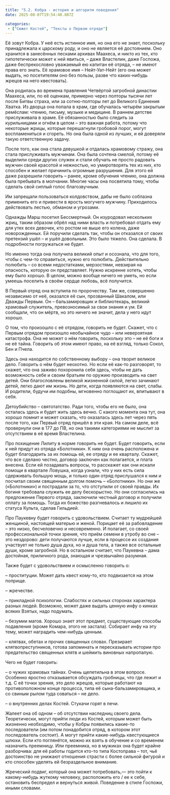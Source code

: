 ```yaml
---
title: "5.2. Кобра - история и алгоритм поведения"
date: 2025-08-07T19:54:40.887Z

categories:
 - ["Сюжет Костей", "Тексты о Первом отряде"]
---
```


Её зовут Кобра. У неё есть истинное имя, но она его не знает, поскольку
принадлежала к царскому роду, и оно не является её достоянием. Оно
хранится в занесённых песками архивах Маахеса, и никто из тех, кто
гипотетически может к ней явиться, – даже Властелин, даже Госпожа, даже
беспрекословно уважаемый ею капитан её отряда, – не имеют права его
знать. Её храмовое имя – Нейт-Уат-Нейт (его она может выдать, но
посетителям оно без пользы, разве что каких-нибудь жрецов на него
квестовать).

Она родилась во времена правления Четвёртой загробной династии Маахеса,
или, по её оценкам, примерно через полторы тысячи лет после Битвы
страха, или за сотню-полторы лет до Великого Единения Хватка. Из дворца
она попала в храм, где обучалась четырём закрытым ремёслам: чтению,
письму, музыке и медицине. В раннем детстве прислуживала в храме. Её
обязанностью было следить за курильницами и огнём в целом – это важная
работа, потому что некоторые жрицы, которые перешагнули гробовой порог,
могут воспламениться и сгореть. Но она была одной из лучших, и ей
доверяли такую ответственную задачу.

После того, как она стала девушкой и отдалась храмовому стражу, она
стала прислуживать мужчинам. Она была сочтена смелой, потому её выделили
среди других служек и стали обучать не просто радовать мужчин своей
красотой и нежностью, но умиротворять тех из них, кто способен и желает
причинить огромные разрушения. Для этого ей даже разрешили говорить –
ранее, кроме обучения чтению, она должна была пребывать в молчании.
Многие часы она посвятила тому, чтобы сделать свой сиплый голос
благозвучным.

Им запрещали пользоваться колдовством, дабы не было соблазна применить
его и привести в ярость могучего мужчину. Приходилось действовать
лестью, обманом и угрозами.

Однажды Марш посетил Бессмертный. Он изуродовал нескольких жриц, таким
образом обрёл над ними власть и потребовал отдать ему для утех всех
девочек, кто ростом не выше его колена, даже новорожденных. Ей поручили
сделать так, чтобы он отказался от своих претензий ушёл – и ушёл
довольным. Это было тяжело. Она сделала. В подробности погружаться не
будет.

Но именно тогда она получила великий опыт и осознала, что для того,
чтобы с чем-то справиться, нужно его полюбить. Действительно полюбить –
со всеми недостатками, мерзостями, невзирая на опасность, которую он
представляет. Нужно искренне хотеть, чтобы ему было хорошо. В целом,
можно вообще ничего не уметь, но если умеешь поселить в своём сердце
любовь, всё получится.

В Первый отряд она вступила по пророчеству. Там же, совершенно
независимо от неё, оказался её сын, прозванный Шакалом, или Дважды
Первым. Он – бальзамировщик и библиотекарь, великий храмовый служитель,
превозносимый за свои знания и ум. Ей сообщали, что он мёртв, но это
ничего не значит, дела у него идут хорошо.

О том, что произошло с её отрядом, говорить не будет. Скажет, что с
Первым отрядом произошло необычайное чудо – или невероятная катастрофа.
Она не может о нём говорить, поскольку это – не её боги и не её тайна.
Говорить об этом имеют право, на её взгляд, только Сокол, Бен и Пчела.

Здесь она находится по собственному выбору – она творит великое дело.
Говорить о нём будет неохотно. Но если её как-то разговорят, то скажет,
что она заживо похоронила себя здесь, чтобы не дать возможность себе и
своим братьям по оружию производить на свет детей. Они благословлены
великой жизненной силой, легко зачинают детей, легко дают им жизнь. Но
дети, когда появляются на свет, слабы. И родители, будучи им подобны,
мгновенно поглощают их, впитывают в себя.

Детоубийство – святотатство. Ради того, чтобы его не было, она осталась
здесь и будет жить здесь вечно. С какого момента она тут, она хорошо
помнит и может сказать, что оказалась здесь лет через пять после того,
как Первый отряд пришёл в эти края. На самом деле, всё провернули они в
177 до ПВ, но она такими категориями не мыслит за отсутствием в её время
Властелина.

Про похищение Лилиту в норме говорить не будет. Будет говорить, если к
ней придут из отряда «Болотники». К ним она очень расположена и будет
благодарить за их помощь ей, ее отряду и ее кварталу. Скажет, что все
сделано честно, договор заключен как полагается, и плата внесена. Если
ей позадавать вопросы, то расскажет как они искали помощи в квартале
Ловушка, когда узнали, что у них есть сила сдерживать большую мощь, и
только один отряд прислушался к ним и посчитал своим священным долгом
помочь – «Болотники». Но они же («Болотники») и пострадали за то, что
отступили от своей правды. Их богиня требовала служить ее делу
бескорыстно. Но они согласились на предложение Первого отряда, заключили
честный договор и получили оплату за помощь. Тогда их божество
разгневалось и лишило их статуса Культа, сделав Гильдией.

Про Паукевну будет говорить с удовольствием. Считает ту мудрейшей
женщиной, настоящей матерью и женой. Порицает её за рабовладение – это
низко, бесчеловечно и несовременно. И полагает, со своей
профессиональной точки зрения, что приём семени в утробу во сне – это
нездорово: дети получаются лучше, если в процессе их создания участвует
не только душа духа, но и душа тела, а также все остальные души, кроме
загробной. Но в остальном считает, что Паукевна – дама достойная,
приличного рода, знающая и чрезвычайно разумная.

Также будет с удовольствием и осмысленно говорить о:

– проституции. Может дать квест кому-то, кто подвизается на этом
поприще.

– жречестве.

– прикладной психологии. Слабостях и сильных сторонах характера разных
людей. Возможно, может даже выдать ценную инфу о кинках всяких Взятых,
надо подумать.

– безумии магов. Хорошо знает этот предмет, существующие способы
подавления (кроме Комара, этого не застала). Собирает инфу на эту тему,
может наградить чем-нибудь ценным.

– клятвах, обетах и прочих священных словах. Презирает
клятвопреступников, готова запоминать и пересказывать истории про
предательство священных клятв и шеймить виновных напропалую.

Чего не будет говорить:

– о чужих храмовых тайнах. Очень щепетильна в этом вопросе. Особенно
яростно отказывается обсуждать гробницы, что где лежит и т.д. С её точки
зрения, это дело жрецов, которые работают на противоположном конце
процесса, типа её сына-бальзамировщика, и со свиным рылом туда соваться
– не дело.

– о внутренних делах Костей. Стукачи горят в печи.

Жалеет она об одном – об отсутствии наследниц своего дела. Теоретически,
могут прийти люди из Костей, которым может быть жизненно необходимо,
чтобы у Кобры появились какие-то последователи (им потом понадобится
отряд, в котором этот последователь состоит). А могут прийти
какие-нибудь квестующиеся шлюхи. Если кто поглянётся, можно их взять в
обучение и со временем назначить преемницу. Или преемника, но в мужиках
она будет крайне разборчива: для её работы годится кто-то типа
Костоправа – тот, чьё достоинство не унижают отношения страсти с более
сильной фигурой и кто способен уделять ей безраздельное внимание.

Жреческий подвиг, который она может потребовать,— это пойти к
какому-нибудь жуткому человеку, расположить его / ее к себе, остановить
беспредел и вернуться живой. Поведение в стиле Госпожи, иными словами.
